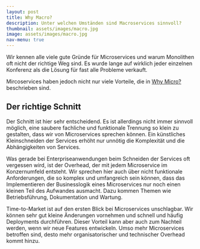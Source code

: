 ```yaml
---
layout: post
title: Why Macro?
description: Unter welchen Umständen sind Macroservices sinnvoll?
thumbnail: assets/images/macro.jpg
image: assets/images/macro.jpg
nav-menu: true
---
```


Wir kennen alle viele gute Gründe für Microservices und warum Monolithen oft nicht der richtige Weg sind.
Es wurde lange auf wirklich jeder einzelnen Konferenz als die Lösung für fast alle Probleme verkauft.

Mircoservices haben jedoch nicht nur viele Vorteile, die in [Why Micro?](./04_why-micro.html) beschrieben sind.

## Der richtige Schnitt

Der Schnitt ist hier sehr entscheidend. Es ist allerdings nicht immer sinnvoll möglich, eine saubere fachliche und
funktionale Trennung so klein zu gestalten, dass wir von Microservices sprechen können. Ein künstliches Kleinschneiden
der Services erhöht nur unnötig die Komplexität und die Abhängigkeiten von Services.

Was gerade bei Enterpriseanwendungen beim Schneiden der Services oft vergessen wird, ist der Overhead, der mit jedem
Microservice im Konzernumfeld entsteht. Wir sprechen hier auch über nicht funktionale Anforderungen, die so komplex und
umfangreich sein können, dass das Implementieren der Businesslogik eines Microservices nur noch einen kleinen Teil des
Aufwandes ausmacht. Dazu kommen Themen wie Betriebsführung, Dokumentation und Wartung.

Time-to-Market ist auf den ersten Blick bei Microservices unschlagbar. Wir können sehr gut kleine Änderungen vornehmen
und schnell und häufig Deployments durchführen. Dieser Vorteil kann aber auch zum Nachteil werden, wenn wir neue
Features entwickeln. Umso mehr Microservices betroffen sind, desto mehr organisatorischer und technischer Overhead
kommt hinzu.
